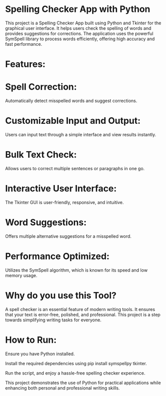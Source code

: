 # Spelling Checker App with Python
This project is a Spelling Checker App built using Python and Tkinter for the graphical user interface. It helps users check the spelling of words and provides suggestions for corrections. The application uses the powerful SymSpell library to process words efficiently, offering high accuracy and fast performance.

# Features:
Spell Correction:
=
Automatically detect misspelled words and suggest corrections.

Customizable Input and Output:
=
Users can input text through a simple interface and view results instantly.

Bulk Text Check:
=
Allows users to correct multiple sentences or paragraphs in one go.

Interactive User Interface:
=
The Tkinter GUI is user-friendly, responsive, and intuitive.

Word Suggestions:
=
Offers multiple alternative suggestions for a misspelled word.

Performance Optimized:
=
Utilizes the SymSpell algorithm, which is known for its speed and low memory usage.

# Why do you use this Tool?
A spell checker is an essential feature of modern writing tools. It ensures that your text is error-free, polished, and professional. This project is a step towards simplifying writing tasks for everyone.

# How to Run:
Ensure you have Python installed.

Install the required dependencies using pip install symspellpy tkinter.

Run the script, and enjoy a hassle-free spelling checker experience.

This project demonstrates the use of Python for practical applications while enhancing both personal and professional writing skills.






